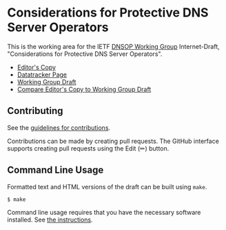 <!-- regenerate: on (set to off if you edit this file) -->

# Considerations for Protective DNS Server Operators

This is the working area for the IETF [DNSOP Working Group](https://datatracker.ietf.org/group/dnsop/documents/) Internet-Draft, "Considerations for Protective DNS Server Operators".

* [Editor's Copy](https://MingxuanLiu.github.io/Protective-DNS-Draft/#go.draft-ietf-dnsop-protective-dns.html)
* [Datatracker Page](https://datatracker.ietf.org/doc/draft-ietf-dnsop-protective-dns)
* [Working Group Draft](https://datatracker.ietf.org/doc/html/draft-ietf-dnsop-protective-dns)
* [Compare Editor's Copy to Working Group Draft](https://MingxuanLiu.github.io/Protective-DNS-Draft/#go.draft-ietf-dnsop-protective-dns.diff)


## Contributing

See the
[guidelines for contributions](https://github.com/MingxuanLiu/Protective-DNS-Draft/blob/main/CONTRIBUTING.md).

Contributions can be made by creating pull requests.
The GitHub interface supports creating pull requests using the Edit (✏) button.


## Command Line Usage

Formatted text and HTML versions of the draft can be built using `make`.

```sh
$ make
```

Command line usage requires that you have the necessary software installed.  See
[the instructions](https://github.com/martinthomson/i-d-template/blob/main/doc/SETUP.md).

